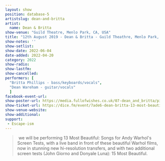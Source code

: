 ```yaml
---
layout: show
position: database-5
artistslug: dean-and-britta
artist:
  name: Dean & Britta
show-venue: "Guild Theatre, Menlo Park, CA, USA"
title: "12th August 2019 - Dean & Britta - Guild Theathre, Menlo Park, CA, USA"
show-notes: ''
show-setlist:
show-date: 2022-06-04
date-added: 2022-04-20
category: 2022
show-radio:
show-lastfm:
show-cancelled:
performers: [
  "Britta Phillips - bass/keyboards/vocals",
  "Dean Wareham - guitar/vocals"
  ]
facebook-event-url:
show-poster-url: https://media.fullofwishes.co.uk/07-dean_and_britta/pictures/13most_nico300.jpg
show-ticket-url: https://dice.fm/event/7ade6-dean-britta-13-most-beautiful-songs-for-andy-warhols-screen-tests-4th-jun-the-guild-theatre-menlo-park-tickets
show-venue-website:
show-additional:
support:
 - Escape-ism
---
```


> we will be performing 13 Most Beautiful: Songs for Andy Warhol's Screen Tests, with a live band in front of these beautiful Warhol films, now in stunning new hi-resolution transfers, and with two additional screen tests (John Giorno and Donyale Luna): 15 Most Beautiful. 
